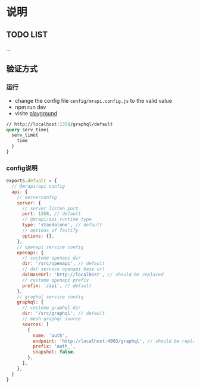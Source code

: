 # 说明

## TODO LIST

...

## 验证方式

### 运行

- change the config file `config/mrapi.config.js` to the valid value
- npm run dev
- visite [playground](http://localhost:1358/playground)
```graphql
// http://localhost:1358/graphql/default
query serv_time{
  serv_time{
    time
  }
}
```

### config说明
```javascript
exports.defualt = {
  // @mrapi/api config
  api: {
    // serverconfig
    server: {
      // server listen port
      port: 1358, // default
      // @mrapi/api runtime type
      type: 'standalone', // default
      // options of fastify
      options: {},
    },
    // openapi service config
    openapi: {
      // custome openapi dir
      dir: '/src/openapi', // default
      // dal service openapi base url
      dalBaseUrl: 'http://localhost', // should be replaced
      // custome openapi prefix
      prefix: '/api', // default
    },
    // graphql service config
    graphql: {
      // custome graphql dir
      dir: '/src/graphql', // default
      // mesh graphql source 
      sources: [
        {
          name: 'auth',
          endpoint: 'http://localhost:4003/graphql', // should be replaced
          prefix: 'auth_',
          snapshot: false,
        },
      ],
    },
  }
}

```

